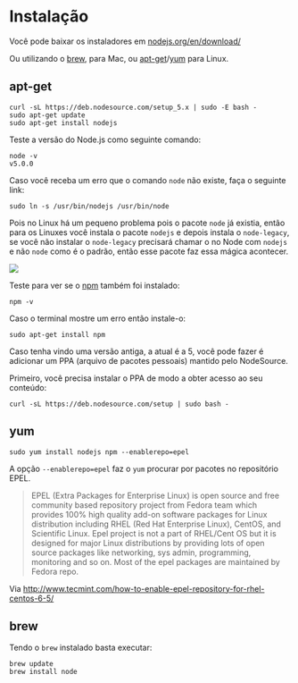 # Instalação

Você pode baixar os instaladores em [nodejs.org/en/download/](https://nodejs.org/en/download/)


Ou utilizando o [brew](http://brew.sh/), para Mac, ou [apt-get](https://www.debian.org/doc/manuals/apt-howto/ch-apt-get.pt-br.html)/[yum](https://fedoraproject.org/wiki/Yum) para Linux.

## apt-get

```
curl -sL https://deb.nodesource.com/setup_5.x | sudo -E bash -
sudo apt-get update
sudo apt-get install nodejs
```

Teste a versão do Node.js como seguinte comando:

```
node -v
v5.0.0
```

Caso você receba um erro que o comando `node` não existe, faça o seguinte link:

```
sudo ln -s /usr/bin/nodejs /usr/bin/node
```

Pois no Linux há um pequeno problema pois o pacote `node` já existia, então para os Linuxes você instala o pacote `nodejs` e depois instala o `node-legacy`, se você não instalar o `node-legacy` precisará chamar o no Node com `nodejs` e não `node` como é o padrão, então esse pacote faz essa mágica acontecer.

![](http://i.imgur.com/YsbKHg1.gif)


Teste para ver se o [npm]() também foi instalado:

```
npm -v
```

Caso o terminal mostre um erro então instale-o:

```
sudo apt-get install npm
```

Caso tenha vindo uma versão antiga, a atual é a 5, você pode fazer é adicionar um PPA (arquivo de pacotes pessoais) mantido pelo NodeSource.

Primeiro, você precisa instalar o PPA de modo a obter acesso ao seu conteúdo:

```
curl -sL https://deb.nodesource.com/setup | sudo bash -
```

## yum

```
sudo yum install nodejs npm --enablerepo=epel
```

A opção `--enablerepo=epel` faz o `yum` procurar por pacotes no repositório EPEL.

> EPEL (Extra Packages for Enterprise Linux) is open source and free community based repository project from Fedora team which provides 100% high quality add-on software packages for Linux distribution including RHEL (Red Hat Enterprise Linux), CentOS, and Scientific Linux. Epel project is not a part of RHEL/Cent OS but it is designed for major Linux distributions by providing lots of open source packages like networking, sys admin, programming, monitoring and so on. Most of the epel packages are maintained by Fedora repo.

Via http://www.tecmint.com/how-to-enable-epel-repository-for-rhel-centos-6-5/


## brew

Tendo o `brew` instalado basta executar:

```
brew update
brew install node
```






